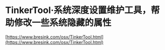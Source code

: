 # TinkerTool·系统深度设置维护工具，帮助修改一些系统隐藏的属性

[https://www.bresink.com/osx/TinkerTool.html](https://www.bresink.com/osx/TinkerTool.html)
